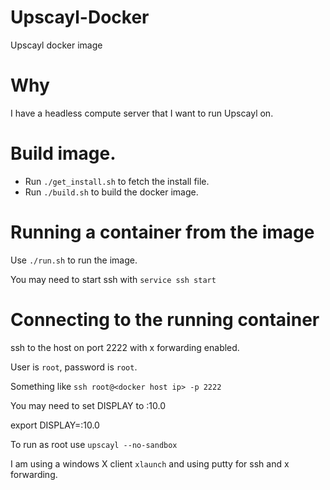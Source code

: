 # Upscayl-Docker

Upscayl docker image

# Why

I have a headless compute server that I want to run Upscayl on.

# Build image.

* Run `./get_install.sh` to fetch the install file.
* Run `./build.sh` to build the docker image.

# Running a container from the image

Use `./run.sh` to run the image.

You may need to start ssh with `service ssh start`

# Connecting to the running container

ssh to the host on port 2222 with x forwarding enabled.

User is `root`, password is `root`.

Something like `ssh root@<docker host ip> -p 2222`

You may need to set DISPLAY to <ip>:10.0

export DISPLAY=<GUI client ip>:10.0

To run as root use `upscayl --no-sandbox`

I am using a windows X client `xlaunch` and using putty for ssh and x forwarding.
